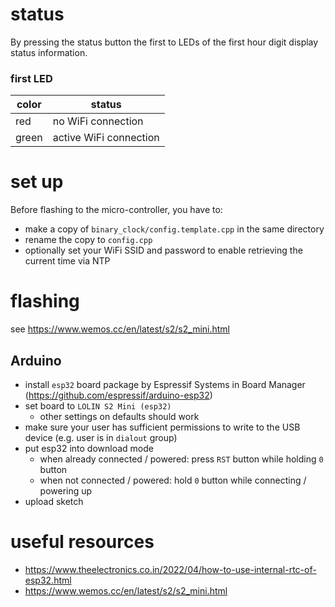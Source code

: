 # status

By pressing the status button the first to LEDs of the first hour digit display status information.

### first LED

| color | status                 |
| ----- | ---------------------- |
| red   | no WiFi connection     |
| green | active WiFi connection |

# set up

Before flashing to the micro-controller, you have to:

-   make a copy of `binary_clock/config.template.cpp` in the same directory
-   rename the copy to `config.cpp`
-   optionally set your WiFi SSID and password to enable retrieving the current time via NTP

# flashing

see <https://www.wemos.cc/en/latest/s2/s2_mini.html>

## Arduino

-   install `esp32` board package by Espressif Systems in Board Manager (<https://github.com/espressif/arduino-esp32>)
-   set board to `LOLIN S2 Mini (esp32)`
    -   other settings on defaults should work
-   make sure your user has sufficient permissions to write to the USB device (e.g. user is in `dialout` group)
-   put esp32 into download mode
    -   when already connected / powered: press `RST` button while holding `0` button
    -   when not connected / powered: hold `0` button while connecting / powering up
-   upload sketch

# useful resources

-   <https://www.theelectronics.co.in/2022/04/how-to-use-internal-rtc-of-esp32.html>
-   <https://www.wemos.cc/en/latest/s2/s2_mini.html>
